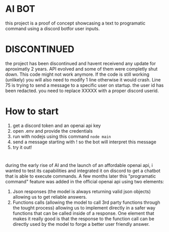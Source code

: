 # AI BOT
this project is a proof of concept showcasing a text to programatic command using a discord botfor user inputs.

# DISCONTINUED
the project has been discontinued and havent receivend any update for aproximatly 2 years. API evolved and some of them were completly shut down. This code might not work anymore. If the code is still working (unlikely) you will also need to modify 1 line otherwise it would crash. Line 75 is trying to send a message to a specific user on startup. the user id has been redacted. you need to replace XXXXX with a proper discord userid.

# How to start
1. get a discord token and an openai api key
2. open .env and provide the credentials
3. run with nodejs using this command ```node main```
4. send a message starting with ! so the bot will interpret this message
5. try it out!

# 
during the early rise of AI and the launch of an affordable openai api, i wanted to test its capabilities and integrated it on discord to get a chatbot that is able to execute commands. A few months later this "programatic command" feature was added in the official openai api using two elements:
1) Json responses (the model is always returning valid json objects) allowing us to get reliable answers.
2) Functions calls (allowing the model to call 3rd party functions through the tought process) allowing us to implement directly in a safer way functions that can be called inside of a response. One element that makes it really good is that the response to the function call can be directly used by the model to forge a better user friendly answer.
